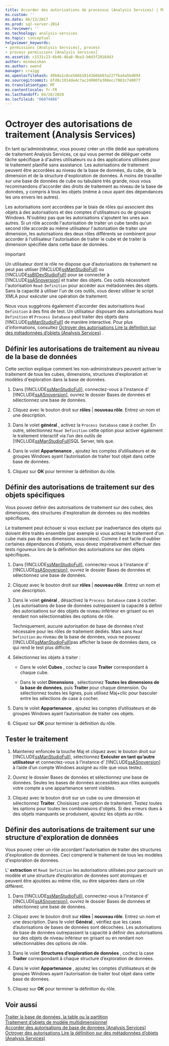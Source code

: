 ```yaml
---
title: Accorder des autorisations de processus (Analysis Services) | Microsoft Docs
ms.custom: ''
ms.date: 06/13/2017
ms.prod: sql-server-2014
ms.reviewer: ''
ms.technology: analysis-services
ms.topic: conceptual
helpviewer_keywords:
- permissions [Analysis Services], process
- process permissions [Analysis Services]
ms.assetid: c1531c23-6b46-46a8-9ba3-b6d3f2016443
author: minewiskan
ms.author: owend
manager: craigg
ms.openlocfilehash: 49b8a1c8ce566b18143b6b693a227fba4a5bd094
ms.sourcegitcommit: 6fd8c1914de4c7ac24900fe388ecc7883c740077
ms.translationtype: MT
ms.contentlocale: fr-FR
ms.lasthandoff: 04/26/2020
ms.locfileid: "66074886"
---
```

# <a name="grant-process-permissions-analysis-services"></a>Octroyer des autorisations de traitement (Analysis Services)
  En tant qu'administrateur, vous pouvez créer un rôle dédié aux opérations de traitement Analysis Services, ce qui vous permet de déléguer cette tâche spécifique à d'autres utilisateurs ou à des applications utilisées pour le traitement planifié sans assistance. Les autorisations de traitement peuvent être accordées au niveau de la base de données, du cube, de la dimension et de la structure d'exploration de données. À moins de travailler sur une base de données de cube ou tabulaire très grande, nous vous recommandons d'accorder des droits de traitement au niveau de la base de données, y compris à tous les objets (même à ceux ayant des dépendances les uns envers les autres).  
  
 Les autorisations sont accordées par le biais de rôles qui associent des objets à des autorisations et des comptes d'utilisateurs ou de groupes Windows. N'oubliez pas que les autorisations s'ajoutent les unes aux autres. Si un rôle accorde l'autorisation de traiter un cube tandis qu'un second rôle accorde au même utilisateur l'autorisation de traiter une dimension, les autorisations des deux rôles différents se combinent pour accorder à l'utilisateur l'autorisation de traiter le cube et de traiter la dimension spécifiée dans cette base de données.  
  
> [!IMPORTANT]  
>  Un utilisateur dont le rôle ne dispose que d’autorisations de traitement ne peut pas utiliser [!INCLUDE[ssManStudioFull](../../includes/ssmanstudiofull-md.md)] ou [!INCLUDE[ssBIDevStudioFull](../../includes/ssbidevstudiofull-md.md)] pour se connecter à [!INCLUDE[ssASnoversion](../../includes/ssasnoversion-md.md)] et traiter des objets. Ces outils nécessitent l'autorisation `Read Definition` pour accéder aux métadonnées des objets. Sans la capacité à utiliser l'un de ces outils, vous devez utiliser le script XMLA pour exécuter une opération de traitement.  
>   
>  Nous vous suggérons également d'accorder des autorisations `Read Definition` à des fins de test. Un utilisateur disposant des autorisations `Read Definition` et `Process Database` peut traiter des objets dans [!INCLUDE[ssManStudioFull](../../includes/ssmanstudiofull-md.md)] de manière interactive. Pour plus d’informations, consultez [Octroyer des autorisations Lire la définition sur des métadonnées d’objets &#40;Analysis Services&#41;](grant-read-definition-permissions-on-object-metadata-analysis-services.md) .  
  
## <a name="set-processing-permissions-at-the-database-level"></a>Définir les autorisations de traitement au niveau de la base de données  
 Cette section explique comment les non-administrateurs peuvent activer le traitement de tous les cubes, dimensions, structures d'exploration et modèles d'exploration dans la base de données.  
  
1.  Dans [!INCLUDE[ssManStudioFull](../../includes/ssmanstudiofull-md.md)], connectez-vous à l’instance d’ [!INCLUDE[ssASnoversion](../../includes/ssasnoversion-md.md)], ouvrez le dossier Bases de données et sélectionnez une base de données.  
  
2.  Cliquez avec le bouton droit sur **rôles** | **nouveau rôle**. Entrez un nom et une description.  
  
3.  Dans le volet **général** , activez la `Process Database` case à cocher. En outre, sélectionnez `Read Definition` cette option pour activer également le traitement interactif via l’un des outils de [!INCLUDE[ssManStudioFull](../../includes/ssmanstudiofull-md.md)]SQL Server, tels que.  
  
4.  Dans le volet **Appartenance** , ajoutez les comptes d’utilisateurs et de groupes Windows ayant l’autorisation de traiter tout objet dans cette base de données.  
  
5.  Cliquez sur **OK** pour terminer la définition du rôle.  
  
## <a name="set-processing-permissions-on-individual-objects"></a>Définir des autorisations de traitement sur des objets spécifiques  
 Vous pouvez définir des autorisations de traitement sur des cubes, des dimensions, des structures d'exploration de données ou des modèles spécifiques.  
  
 Le traitement peut échouer si vous excluez par inadvertance des objets qui doivent être traités ensemble (par exemple si vous activez le traitement d'un cube mais pas de ses dimensions associées). Comme il est facile d'oublier certaines dépendances d'objets, vous devez impérativement effectuer des tests rigoureux lors de la définition des autorisations sur des objets spécifiques.  
  
1.  Dans [!INCLUDE[ssManStudioFull](../../includes/ssmanstudiofull-md.md)], connectez-vous à l’instance d’ [!INCLUDE[ssASnoversion](../../includes/ssasnoversion-md.md)], ouvrez le dossier Bases de données et sélectionnez une base de données.  
  
2.  Cliquez avec le bouton droit sur **rôles** | **nouveau rôle**. Entrez un nom et une description.  
  
3.  Dans le volet **général** , désactivez la `Process Database` case à cocher. Les autorisations de base de données outrepassent la capacité à définir des autorisations sur des objets de niveau inférieur en grisant ou en rendant non sélectionnables des options de rôle.  
  
     Techniquement, aucune autorisation de base de données n'est nécessaire pour les rôles de traitement dédiés. Mais sans `Read Definition` au niveau de la base de données, vous ne pouvez [!INCLUDE[ssManStudioFull](../../includes/ssmanstudiofull-md.md)]pas afficher la base de données dans, ce qui rend le test plus difficile.  
  
4.  Sélectionnez les objets à traiter :  
  
    -   Dans le volet **Cubes** , cochez la case **Traiter** correspondant à chaque cube.  
  
    -   Dans le volet **Dimensions** , sélectionnez **Toutes les dimensions de la base de données**, puis **Traiter** pour chaque dimension. Ou sélectionnez toutes les lignes, puis utilisez Maj+clic pour basculer entre les sélections de case à cocher.  
  
5.  Dans le volet **Appartenance** , ajoutez les comptes d’utilisateurs et de groupes Windows ayant l’autorisation de traiter ces objets.  
  
6.  Cliquez sur **OK** pour terminer la définition du rôle.  
  
## <a name="test-processing"></a>Tester le traitement  
  
1.  Maintenez enfoncée la touche Maj et cliquez avec le bouton droit sur [!INCLUDE[ssManStudioFull](../../includes/ssmanstudiofull-md.md)], sélectionnez **Exécuter en tant qu’autre utilisateur** et connectez-vous à l’instance d’ [!INCLUDE[ssASnoversion](../../includes/ssasnoversion-md.md)] à l’aide d’un compte Windows assigné au rôle que vous testez.  
  
2.  Ouvrez le dossier Bases de données et sélectionnez une base de données. Seules les bases de données accessibles aux rôles auxquels votre compte a une appartenance seront visibles.  
  
3.  Cliquez avec le bouton droit sur un cube ou une dimension et sélectionnez **Traiter**. Choisissez une option de traitement. Testez toutes les options pour toutes les combinaisons d'objets. Si des erreurs dues à des objets manquants se produisent, ajoutez les objets au rôle.  
  
## <a name="set-processing-permissions-on-a-data-mining-structure"></a>Définir des autorisations de traitement sur une structure d'exploration de données  
 Vous pouvez créer un rôle accordant l'autorisation de traiter des structures d'exploration de données. Ceci comprend le traitement de tous les modèles d'exploration de données.  
  
 L' **extraction** et `Read Definition` les autorisations utilisées pour parcourir un modèle et une structure d’exploration de données sont atomiques et peuvent être ajoutées au même rôle, ou être séparées dans un rôle différent.  
  
1.  Dans [!INCLUDE[ssManStudioFull](../../includes/ssmanstudiofull-md.md)], connectez-vous à l’instance d’ [!INCLUDE[ssASnoversion](../../includes/ssasnoversion-md.md)], ouvrez le dossier Bases de données et sélectionnez une base de données.  
  
2.  Cliquez avec le bouton droit sur **rôles** | **nouveau rôle**. Entrez un nom et une description. Dans le volet **Général** , vérifiez que les cases d’autorisations de bases de données sont décochées. Les autorisations de base de données outrepassent la capacité à définir des autorisations sur des objets de niveau inférieur en grisant ou en rendant non sélectionnables des options de rôle.  
  
3.  Dans le volet **Structures d’exploration de données** , cochez la case **Traiter** correspondant à chaque structure d’exploration de données.  
  
4.  Dans le volet **Appartenance** , ajoutez les comptes d’utilisateurs et de groupes Windows ayant l’autorisation de traiter tout objet dans cette base de données.  
  
5.  Cliquez sur **OK** pour terminer la définition du rôle.  
  
## <a name="see-also"></a>Voir aussi  
 [Traiter la base de données, la table ou la partition](../tabular-models/process-database-table-or-partition-analysis-services.md)   
 [Traitement d’objets de modèle multidimensionnel](processing-a-multidimensional-model-analysis-services.md)   
 [Accorder des autorisations de base de données &#40;Analysis Services&#41;](grant-database-permissions-analysis-services.md)   
 [Octroyer des autorisations Lire la définition sur des métadonnées d’objets &#40;Analysis Services&#41;](grant-read-definition-permissions-on-object-metadata-analysis-services.md)  
  
  
